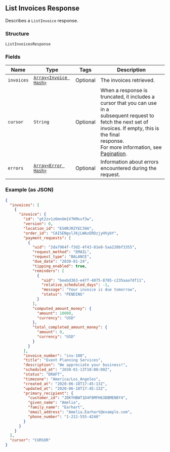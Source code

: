 ## List Invoices Response

Describes a `ListInvoice` response.

### Structure

`ListInvoicesResponse`

### Fields

| Name | Type | Tags | Description |
|  --- | --- | --- | --- |
| `invoices` | [`Array<Invoice Hash>`](/doc/models/invoice.md) | Optional | The invoices retrieved. |
| `cursor` | `String` | Optional | When a response is truncated, it includes a cursor that you can use in a <br>subsequent request to fetch the next set of invoices. If empty, this is the final <br>response. <br>For more information, see [Pagination](https://developer.squareup.com/docs/docs/working-with-apis/pagination). |
| `errors` | [`Array<Error Hash>`](/doc/models/error.md) | Optional | Information about errors encountered during the request. |

### Example (as JSON)

```json
{
  "invoices": [
    {
      "invoice": {
        "id": "gt2zv1z6mnUm1V7KMxxf3w",
        "version": 0,
        "location_id": "ES0RJRZYEC39A",
        "order_id": "CAISENgvlJ6jLWAzERDzjyHVybY",
        "payment_requests": [
          {
            "uid": "2da7964f-f3d2-4f43-81e8-5aa220bf3355",
            "request_method": "EMAIL",
            "request_type": "BALANCE",
            "due_date": "2030-01-24",
            "tipping_enabled": true,
            "reminders": [
              {
                "uid": "beebd363-e47f-4075-8785-c235aaa7df11",
                "relative_scheduled_days": -1,
                "message": "Your invoice is due tomorrow",
                "status": "PENDING"
              }
            ],
            "computed_amount_money": {
              "amount": 10000,
              "currency": "USD"
            },
            "total_completed_amount_money": {
              "amount": 0,
              "currency": "USD"
            }
          }
        ],
        "invoice_number": "inv-100",
        "title": "Event Planning Services",
        "description": "We appreciate your business!",
        "scheduled_at": "2030-01-13T10:00:00Z",
        "status": "DRAFT",
        "timezone": "America/Los_Angeles",
        "created_at": "2020-06-18T17:45:13Z",
        "updated_at": "2020-06-18T17:45:13Z",
        "primary_recipient": {
          "customer_id": "JDKYHBWT1D4F8MFH63DBMEN8Y4",
          "given_name": "Amelia",
          "family_name": "Earhart",
          "email_address": "Amelia.Earhart@example.com",
          "phone_number": "1-212-555-4240"
        }
      }
    }
  ],
  "cursor": "CURSOR"
}
```

